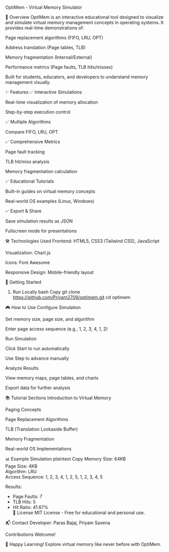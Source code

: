 OptiMem - Virtual Memory Simulator

📌 Overview
OptiMem is an interactive educational tool designed to visualize and simulate virtual memory management concepts in operating systems. It provides real-time demonstrations of:

Page replacement algorithms (FIFO, LRU, OPT)

Address translation (Page tables, TLB)

Memory fragmentation (Internal/External)

Performance metrics (Page faults, TLB hits/misses)

Built for students, educators, and developers to understand memory management visually.

✨ Features
✅ Interactive Simulations

Real-time visualization of memory allocation

Step-by-step execution control

✅ Multiple Algorithms

Compare FIFO, LRU, OPT

✅ Comprehensive Metrics

Page fault tracking

TLB hit/miss analysis

Memory fragmentation calculation

✅ Educational Tutorials

Built-in guides on virtual memory concepts

Real-world OS examples (Linux, Windows)

✅ Export & Share

Save simulation results as JSON

Fullscreen mode for presentations

🛠️ Technologies Used
Frontend: HTML5, CSS3 (Tailwind CSS), JavaScript

Visualization: Chart.js

Icons: Font Awesome

Responsive Design: Mobile-friendly layout

🚀 Getting Started
1. Run Locally
bash
Copy
git clone https://github.com/Priyam2709/optimem.git
cd optimem

🎮 How to Use
Configure Simulation

Set memory size, page size, and algorithm

Enter page access sequence (e.g., 1, 2, 3, 4, 1, 2)

Run Simulation

Click Start to run automatically

Use Step to advance manually

Analyze Results

View memory maps, page tables, and charts

Export data for further analysis

📚 Tutorial Sections
Introduction to Virtual Memory

Paging Concepts

Page Replacement Algorithms

TLB (Translation Lookaside Buffer)

Memory Fragmentation

Real-world OS Implementations

📊 Example Simulation
plaintext
Copy
Memory Size: 64KB  
Page Size: 4KB  
Algorithm: LRU  
Access Sequence: 1, 2, 3, 4, 1, 2, 5, 1, 2, 3, 4, 5  

Results:  
- Page Faults: 7  
- TLB Hits: 5  
- Hit Ratio: 41.67%  
📜 License
MIT License - Free for educational and personal use.

📬 Contact
Developer: Paras Bajaj, Priyam Saxena

Contributions Welcome!

🌟 Happy Learning! Explore virtual memory like never before with OptiMem.
